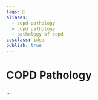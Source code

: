 ```yaml
---
tags: 💨
aliases: 
  - copd-pathology
  - copd pathology
  - pathology of copd
cssclass: idea
publish: true
---
```


# COPD Pathology
...
